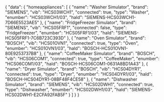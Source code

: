{
  "data": {
    "homeappliances": [
      {
        "name": "Washer Simulator",
        "brand": "SIEMENS",
        "vib": "HCS03WCH1",
        "connected": true,
        "type": "Washer",
        "enumber": "HCS03WCH1/03",
        "haId": "SIEMENS-HCS03WCH1-7D66E5523AE5"
      },
      {
        "name": "FridgeFreezer Simulator",
        "brand": "SIEMENS",
        "vib": "HCS05FRF1",
        "connected": false,
        "type": "FridgeFreezer",
        "enumber": "HCS05FRF1/03",
        "haId": "SIEMENS-HCS05FRF1-7C6B723C393D"
      },
      {
        "name": "Oven Simulator",
        "brand": "BOSCH",
        "vib": "HCS01OVN1",
        "connected": true,
        "type": "Oven",
        "enumber": "HCS01OVN1/03",
        "haId": "BOSCH-HCS01OVN1-80E9253737B8"
      },
      {
        "name": "CoffeeMaker Simulator",
        "brand": "BOSCH",
        "vib": "HCS06COM1",
        "connected": true,
        "type": "CoffeeMaker",
        "enumber": "HCS06COM1/03",
        "haId": "BOSCH-HCS06COM1-0631A8BD1A43"
      },
      {
        "name": "Dryer Simulator",
        "brand": "BOSCH",
        "vib": "HCS04DYR1",
        "connected": true,
        "type": "Dryer",
        "enumber": "HCS04DYR1/03",
        "haId": "BOSCH-HCS04DYR1-08BF48F4CE58"
      },
      {
        "name": "Dishwasher Simulator",
        "brand": "SIEMENS",
        "vib": "HCS02DWH1",
        "connected": true,
        "type": "Dishwasher",
        "enumber": "HCS02DWH1/03",
        "haId": "SIEMENS-HCS02DWH1-E2CFA92FAB5F"
      }
    ]
  }
}